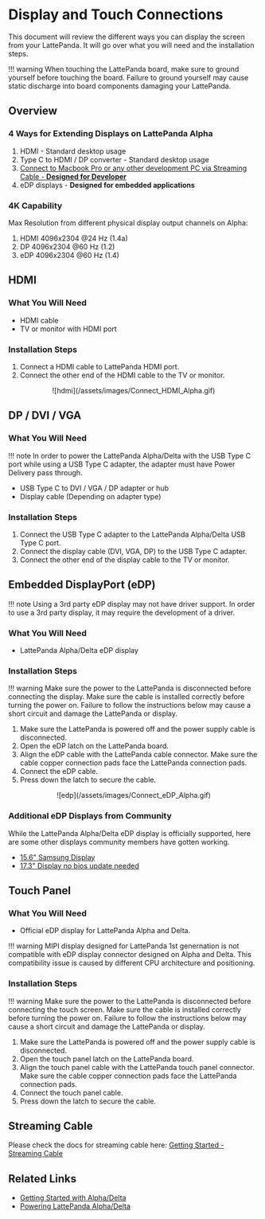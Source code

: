 # Display and Touch Connections

This document will review the different ways you can display the screen from your LattePanda. It will go over what you will need and the installation steps.

!!! warning
    When touching the LattePanda board, make sure to ground yourself before touching the board. Failure to ground yourself may cause static discharge into board components damaging your LattePanda.

## Overview

### 4 Ways for Extending Displays on LattePanda Alpha

1. HDMI - Standard desktop usage
2. Type C to HDMI / DP converter - Standard desktop usage
3. [Connect to Macbook Pro or any other development PC via Streaming Cable - **Designed for Developer**](/content/streaming_cable/get_started/)
4. eDP displays - **Designed for embedded applications**

### 4K Capability
Max Resolution from different physical display output channels on Alpha: 
1. HDMI	4096x2304 @24 Hz (1.4a)
2. DP	  4096x2304 @60 Hz (1.2)
3. eDP	4096x2304 @60 Hz (1.4)


## HDMI

### What You Will Need

* HDMI cable
* TV or monitor with HDMI port

### Installation Steps

1. Connect a HDMI cable to LattePanda HDMI port.
2. Connect the other end of the HDMI cable to the TV or monitor.
  <center>![hdmi](/assets/images/Connect_HDMI_Alpha.gif)</center>

## DP / DVI / VGA

### What You Will Need

!!! note
    In order to power the LattePanda Alpha/Delta with the USB Type C port while using a USB Type C adapter, the adapter must have Power Delivery pass through.

* USB Type C to DVI / VGA / DP adapter or hub
* Display cable (Depending on adapter type)

### Installation Steps

1. Connect the USB Type C adapter to the LattePanda Alpha/Delta USB Type C port.
2. Connect the display cable (DVI, VGA, DP) to the USB Type C adapter.
3. Connect the other end of the display cable to the TV or monitor.

## Embedded DisplayPort (eDP)

!!! note 
    Using a 3rd party eDP display may not have driver support. In order to use a 3rd party display, it may require the development of a driver.

### What You Will Need

* LattePanda Alpha/Delta eDP display

### Installation Steps

!!! warning
    Make sure the power to the LattePanda is disconnected before connecting the display. Make sure the cable is installed correctly before turning the power on. Failure to follow the instructions below may cause a short circuit and damage the LattePanda or display.

1. Make sure the LattePanda is powered off and the power supply cable is disconnected.
2. Open the eDP latch on the LattePanda board.
3. Align the eDP cable with the LattePanda cable connector. Make sure the cable copper connection pads face the LattePanda connection pads.
4. Connect the eDP cable. 
5. Press down the latch to secure the cable.

<center>![edp](/assets/images/Connect_eDP_Alpha.gif)</center>

### Additional eDP Displays from Community

While the LattePanda Alpha/Delta eDP display is officially supported, here are some other displays community members have gotten working.

* [15.6" Samsung Display](http://www.lattepanda.com/topic-p25460.html)
* [17.3" Display no bios update needed](https://www.lattepanda.com/topic-f23t17107.html?start=11)

## Touch Panel

### What You Will Need

* Official eDP display for LattePanda Alpha and Delta.

!!! warning
    MIPI display designed for LattePanda 1st genernation is not compatible with eDP display connector designed on Alpha and Delta. This compatibility issue is caused by different CPU architecture and positioning.

### Installation Steps

!!! warning
    Make sure the power to the LattePanda is disconnected before connecting the touch screen. Make sure the cable is installed correctly before turning the power on. Failure to follow the instructions below may cause a short circuit and damage the LattePanda or display.

1. Make sure the LattePanda is powered off and the power supply cable is disconnected.
2. Open the touch panel latch on the LattePanda board.
3. Align the touch panel cable with the LattePanda touch panel connector. Make sure the cable copper connection pads face the LattePanda connection pads.
4. Connect the touch panel cable.
5. Press down the latch to secure the cable.

## Streaming Cable

Please check the docs for streaming cable here: [Getting Started - Streaming Cable](/content/streaming_cable/get_started/)


## Related Links 

* [Getting Started with Alpha/Delta](/content/alpha_edition/get_started/)
* [Powering LattePanda Alpha/Delta](/content/alpha_edition/powering/)
